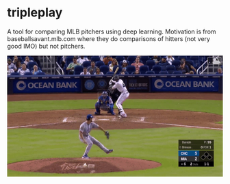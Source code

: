 # tripleplay
A tool for comparing MLB pitchers using deep learning. Motivation is from baseballsavant.mlb.com where they do comparisons of hitters (not very good IMO) but not pitchers.

![](OhYu.gif)